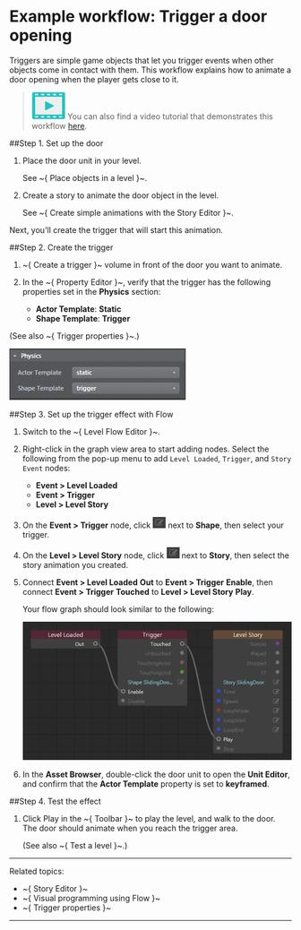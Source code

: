 # Example workflow: Trigger a door opening

Triggers are simple game objects that let you trigger events when other objects come in contact with them. This workflow explains how to animate a door opening when the player gets close to it.

> ![](../../images/icon_video.png) You can also find a video tutorial that demonstrates this workflow [here](https://www.youtube.com/watch?v=qb2U1fIR09g).

##Step 1. Set up the door

1. Place the door unit in your level.

	See ~{ Place objects in a level }~.

2. Create a story to animate the door object in the level.

	See ~{ Create simple animations with the Story Editor }~.

Next, you'll create the trigger that will start this animation.

##Step 2. Create the trigger

1. ~{ Create a trigger }~ volume in front of the door you want to animate.
2. In the ~{ Property Editor }~, verify that the trigger has the following properties set in the **Physics** section:

	-	**Actor Template**: **Static**
	-	**Shape Template**: **Trigger**

 (See also ~{ Trigger properties }~.)

![](../../images/eg_trigger_props.png)

##Step 3. Set up the trigger effect with Flow

1. Switch to the ~{ Level Flow Editor }~.

2. Right-click in the graph view area to start adding nodes. Select the following from the pop-up menu to add `Level Loaded`, `Trigger`, and `Story Event` nodes:

	-	**Event > Level Loaded**
	-	**Event > Trigger**
	-	**Level > Level Story**

3. On the **Event > Trigger** node, click ![](../../images/icon_flowPencil.png) next to **Shape**, then select your trigger.

4. On the **Level > Level Story** node, click ![](../../images/icon_flowPencil.png) next to **Story**, then select the story animation you created.

5. Connect **Event > Level Loaded** **Out** to **Event > Trigger** **Enable**, then connect **Event > Trigger** **Touched** to **Level > Level Story** **Play**.

	Your flow graph should look similar to the following:

	![](../../images/eg_trigger_flow.png)

3. In the **Asset Browser**, double-click the door unit to open the **Unit Editor**, and confirm that the **Actor Template** property is set to **keyframed**.

##Step 4. Test the effect

1. Click Play in the ~{ Toolbar }~ to play the level, and walk to the door.
	The door should animate when you reach the trigger area.

	(See also ~{ Test a level }~.)

---
Related topics:
-	~{ Story Editor }~
-	~{ Visual programming using Flow }~
-	~{ Trigger properties }~
---

